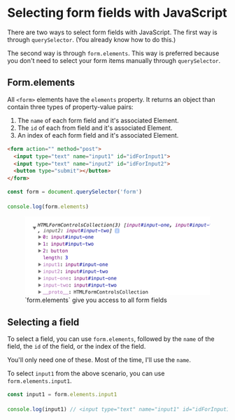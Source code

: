 # Selecting form fields with JavaScript

There are two ways to select form fields with JavaScript. The first way is through `querySelector`. (You already know how to do this.)

The second way is through `form.elements`. This way is preferred because you don't need to select your form items manually through `querySelector`.

## Form.elements

All `<form>` elements have the `elements` property. It returns an object than contain three types of property-value pairs:

1. The `name` of each form field and it's associated Element.
2. The `id` of each from field and it's associated Element.
3. An index of each form field and it's associated Element.

```html
<form action="" method="post">
  <input type="text" name="input1" id="idForInput1">
  <input type="text" name="input2" id="idForInput2">
  <button type="submit"></button>
</form>
```

```js
const form = document.querySelector('form')

console.log(form.elements)
```

<figure>
  <img src="../../images/forms/elements/elements.png" alt="Form elements give you access to all form fields">
  <figcaption aria-hidden>`form.elements` give you access to all form fields</figcaption>
</figure>

## Selecting a field

To select a field, you can use `form.elements`, followed by the `name` of the field, the `id` of the field, or the index of the field.

You'll only need one of these. Most of the time, I'll use the `name`.

To select `input1` from the above scenario, you can use `form.elements.input1`.

```js
const input1 = form.elements.input1

console.log(input1) // <input type="text" name="input1" id="idForInput1">
```



